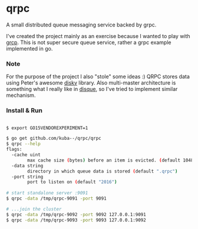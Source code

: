 # qrpc
A small distributed queue messaging service backed by grpc.

I've created the project mainly as an exercise because I wanted to play with [grcp](http://www.grpc.io/).
This is not super secure queue service, rather a grpc example implemented in go.

### Note
For the purpose of the project I also "stole" some ideas :)
QRPC stores data using Peter's awesome [diskv](https://github.com/peterbourgon/diskv) library. Also multi-master architecture is something what I really like in [disque](https://github.com/antirez/disque), so I've tried to implement similar mechanism.

### Install & Run
```sh

$ export GO15VENDOREXPERIMENT=1

$ go get github.com/kuba--/qrpc/qrpc
$ qrpc --help
flags:
  -cache uint
    	max cache size (bytes) before an item is evicted. (default 1048576)
  -data string
    	directory in which queue data is stored (default ".qrpc")
  -port string
    	port to listen on (default "2016")
    	
# start standalone server :9091
$ qrpc -data /tmp/qrpc-9091 -port 9091

# ...join the cluster 
$ qrpc -data /tmp/qrpc-9092 -port 9092 127.0.0.1:9091
$ qrpc -data /tmp/qrpc-9093 -port 9093 127.0.0.1:9092
```
